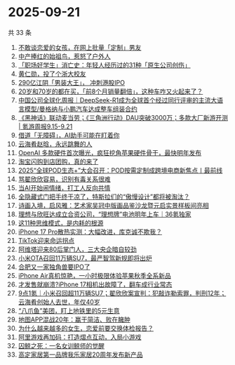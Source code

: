 # 2025-09-21

共 33 条

<!-- BEGIN 36KR -->
<!-- 最后更新时间 2025-09-21 21:14:24 +0800 -->
1. [不敢谈恋爱的女孩，在网上批量「定制」男友](https://36kr.com/p/3473328852097669)
1. [中产捧红的始祖鸟，惹怒了户外人](https://36kr.com/p/3475039227746945)
1. [「职场好学生」消亡史：年轻人经历过的31种「原生公司创伤」](https://36kr.com/p/3473333553191304)
1. [黄仁勋，投了个浙大校友](https://36kr.com/p/3475934730213767)
1. [290亿江阴「男装大王」， 冲刺港股IPO](https://36kr.com/p/3475803579472265)
1. [20岁和70岁的都在买，「前8个月销量翻倍」，这种车咋又火起来了？](https://36kr.com/p/3475749849471365)
1. [中国公司全球化周报｜DeepSeek-R1成为全球首个经过同行评审的主流大语言模型/曼格纳与小鹏汽车达成整车组装合约](https://36kr.com/p/3476115917543813)
1. [《黑神话》联动麦当劳；《三角洲行动》DAU突破3000万；多款大厂新游开测 | 氪游周报9.15-9.21](https://36kr.com/p/3476205895260808)
1. [借道「无障碍」，AI助手可能在盯着你](https://36kr.com/p/3476069088811651)
1. [云海肴赵晗，永远跳舞的人](https://36kr.com/p/3473597148813959)
1. [OpenAI 多款硬件首次曝光，疯狂挖角苹果硬件骨干，最快明年发布](https://36kr.com/p/3474866912106884)
1. [淘宝闪购到店团购，真的来了](https://36kr.com/p/3474651191892615)
1. [2025“全球POD生态+”大会召开：POD按需定制成跨境电商新焦点丨最前线](https://36kr.com/p/3474838760086153)
1. [骂翟欣欣容易，识别有毒关系很难](https://36kr.com/p/3473785582508419)
1. [当AI开始闹情绪，打工人反向共情](https://36kr.com/p/3474475535423623)
1. [全隐藏式门把手终于凉了，特斯拉们的“傲慢设计”都将被淘汰？](https://36kr.com/p/3473698328304002)
1. [诗画入境，启风雅：艺术家吴冠中版画品鉴沙龙暨元启实景样板间亮相](https://36kr.com/p/3474658882427267)
1. [理想与欣旺达成立合资公司，“理想牌”电池明年上车｜36氪独家](https://36kr.com/p/3474630528211335)
1. [这11种思维模式，是内耗的根源](https://36kr.com/p/3474309472557445)
1. [iPhone 17 Pro散热实测：大幅改进，库克诚不欺我？](https://36kr.com/p/3473693959854211)
1. [TikTok迎来命运拐点](https://36kr.com/p/3474510748686729)
1. [阿维塔迎来80后掌门人，三大央企暗自较劲](https://36kr.com/p/3474334869674625)
1. [小米OTA召回11万辆SU7，最严智驾新规即将出炉](https://36kr.com/p/3474466103236998)
1. [合肥又一家独角兽要IPO了](https://36kr.com/p/3474408032131719)
1. [iPhone Air真机惊艳，一小时极限体验苹果秋季全系新品](https://36kr.com/p/3473792245406080)
1. [才发售就崩溃?iPhone 17相机出故障了，翻车成行业常态](https://36kr.com/p/3473718537345408)
1. [9点1氪｜小米召回超11万辆SU7；翟欣欣案宣判：犯敲诈勒索罪，判刑12年；云海肴创始人去世，年仅40岁](https://36kr.com/p/3474345131940226)
1. [“八爪鱼”美团，盯上地铁里的5元生意](https://36kr.com/p/3473753707829890)
1. [地图APP混战20年：赢于简洁、败在臃肿](https://36kr.com/p/3473634554993281)
1. [为什么越来越多的女生，恋爱前要交换体检报告？](https://36kr.com/p/3473333258869126)
1. [阿里游戏再加码：打造熠点互动，入局小游戏](https://36kr.com/p/3473707515468423)
1. [囚鲸之死：一名女训鲸师的觉醒](https://36kr.com/p/3473328573536900)
1. [高定家居第一品牌我乐家居20周年发布新产品](https://36kr.com/p/3474319376537985)
<!-- END 36KR -->